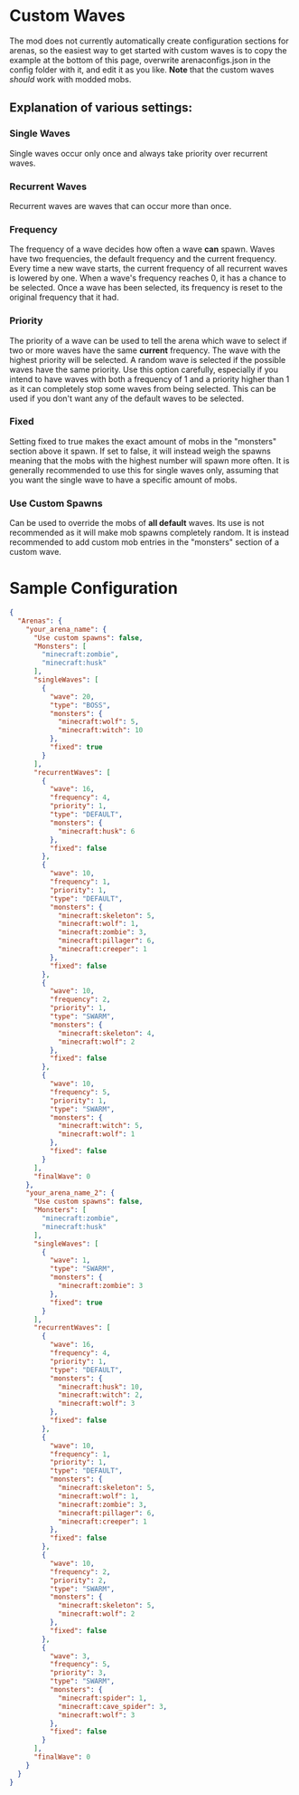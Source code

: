 # Custom Waves

The mod does not currently automatically create configuration sections for arenas, so the easiest way to get started with custom waves is to copy the example at the bottom of this page, overwrite arenaconfigs.json in the config folder with it, and edit it as you like. **Note** that the custom waves _should_ work with modded mobs.
## Explanation of various settings:

### Single Waves
Single waves occur only once and always take priority over recurrent waves. 

### Recurrent Waves
Recurrent waves are waves that can occur more than once.

### Frequency
The frequency of a wave decides how often a wave **can** spawn. Waves have two frequencies, the default frequency and the current frequency. Every time a new wave starts, the current frequency of all recurrent waves is lowered by one. When a wave's frequency reaches 0, it has a chance to be selected. Once a wave has been selected, its frequency is reset to the original frequency that it had.

### Priority
The priority of a wave can be used to tell the arena which wave to select if two or more waves have the same **current** frequency. The wave with the highest priority will be selected. A random wave is selected if the possible waves have the same priority. Use this option carefully, especially if you intend to have waves with both a frequency of 1 and a priority higher than 1 as it can completely stop some waves from being selected. This can be used if you don't want any of the default waves to be selected.

### Fixed
Setting fixed to true makes the exact amount of mobs in the "monsters" section above it spawn. If set to false, it will instead weigh the spawns meaning that the mobs with the highest number will spawn more often. It is generally recommended to use this for single waves only, assuming that you want the single wave to have a specific amount of mobs.

### Use Custom Spawns
Can be used to override the mobs of **all default** waves. Its use is not recommended as it will make mob spawns completely random. It is instead recommended to add custom mob entries in the "monsters" section of a custom wave.

# Sample Configuration

```json
{
  "Arenas": {
    "your_arena_name": {
      "Use custom spawns": false,
      "Monsters": [
        "minecraft:zombie",
        "minecraft:husk"
      ],
      "singleWaves": [
        {
          "wave": 20,
          "type": "BOSS",
          "monsters": {
            "minecraft:wolf": 5,
            "minecraft:witch": 10
          },
          "fixed": true
        }
      ],
      "recurrentWaves": [
        {
          "wave": 16,
          "frequency": 4,
          "priority": 1,
          "type": "DEFAULT",
          "monsters": {
            "minecraft:husk": 6
          },
          "fixed": false
        },
        {
          "wave": 10,
          "frequency": 1,
          "priority": 1,
          "type": "DEFAULT",
          "monsters": {
            "minecraft:skeleton": 5,
            "minecraft:wolf": 1,
            "minecraft:zombie": 3,
            "minecraft:pillager": 6,
            "minecraft:creeper": 1
          },
          "fixed": false
        },
        {
          "wave": 10,
          "frequency": 2,
          "priority": 1,
          "type": "SWARM",
          "monsters": {
            "minecraft:skeleton": 4,
            "minecraft:wolf": 2
          },
          "fixed": false
        },
        {
          "wave": 10,
          "frequency": 5,
          "priority": 1,
          "type": "SWARM",
          "monsters": {
            "minecraft:witch": 5,
            "minecraft:wolf": 1
          },
          "fixed": false
        }
      ],
      "finalWave": 0
    },
    "your_arena_name_2": {
      "Use custom spawns": false,
      "Monsters": [
        "minecraft:zombie",
        "minecraft:husk"
      ],
      "singleWaves": [
        {
          "wave": 1,
          "type": "SWARM",
          "monsters": {
            "minecraft:zombie": 3
          },
          "fixed": true
        }
      ],
      "recurrentWaves": [
        {
          "wave": 16,
          "frequency": 4,
          "priority": 1,
          "type": "DEFAULT",
          "monsters": {
            "minecraft:husk": 10,
            "minecraft:witch": 2,
            "minecraft:wolf": 3
          },
          "fixed": false
        },
        {
          "wave": 10,
          "frequency": 1,
          "priority": 1,
          "type": "DEFAULT",
          "monsters": {
            "minecraft:skeleton": 5,
            "minecraft:wolf": 1,
            "minecraft:zombie": 3,
            "minecraft:pillager": 6,
            "minecraft:creeper": 1
          },
          "fixed": false
        },
        {
          "wave": 10,
          "frequency": 2,
          "priority": 2,
          "type": "SWARM",
          "monsters": {
            "minecraft:skeleton": 5,
            "minecraft:wolf": 2
          },
          "fixed": false
        },
        {
          "wave": 3,
          "frequency": 5,
          "priority": 3,
          "type": "SWARM",
          "monsters": {
            "minecraft:spider": 1,
            "minecraft:cave_spider": 3,
            "minecraft:wolf": 3
          },
          "fixed": false
        }
      ],
      "finalWave": 0
    }
  }
}
```